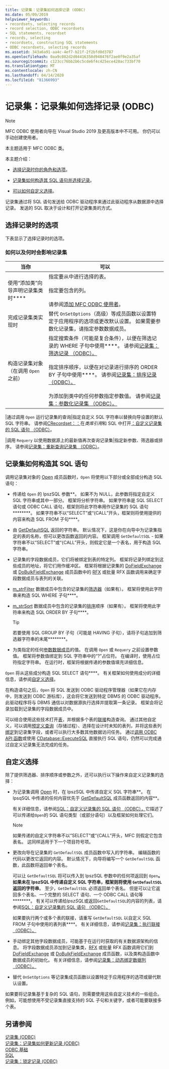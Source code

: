 ```yaml
---
title: 记录集：记录集如何选择记录 (ODBC)
ms.date: 05/09/2019
helpviewer_keywords:
- recordsets, selecting records
- record selection, ODBC recordsets
- SQL statements, recordset
- records, selecting
- recordsets, constructing SQL statements
- ODBC recordsets, selecting records
ms.assetid: 343a6a91-aa4c-4ef7-b21f-2f2bfd0d3787
ms.openlocfilehash: 0aa9c082d2d04416358d948476f2ae0f9e2a35af
ms.sourcegitcommit: c123cc76bb2b6c5cde6f4c425ece420ac733bf70
ms.translationtype: MT
ms.contentlocale: zh-CN
ms.lasthandoff: 04/14/2020
ms.locfileid: "81366993"
---
```

# <a name="recordset-how-recordsets-select-records-odbc"></a>记录集：记录集如何选择记录 (ODBC)

> [!NOTE]
> MFC ODBC 使用者向导在 Visual Studio 2019 及更高版本中不可用。 你仍可以手动创建使用者。

本主题适用于 MFC ODBC 类。

本主题介绍：

- [选择记录时你的角色和选项](#_core_your_options_in_selecting_records)。

- [记录集如何构造其 SQL 语句并选择记录](#_core_how_a_recordset_constructs_its_sql_statement)。

- [可以如何自定义选择](#_core_customizing_the_selection)。

记录集通过将 SQL 语句发送给 ODBC 驱动程序来通过此驱动程序从数据源中选择记录。 发送的 SQL 取决于设计和打开记录集类的方式。

## <a name="your-options-in-selecting-records"></a><a name="_core_your_options_in_selecting_records"></a> 选择记录时的选项

下表显示了选择记录时的选项。

### <a name="how-and-when-you-can-affect-a-recordset"></a>如何以及何时会影响记录集

|当你|可以|
|--------------|-------------|
|使用“添加类”向导声明记录集类时****|指定要从中进行选择的表。<br /><br /> 指定要包含的列。<br /><br /> 请参阅[添加 MFC ODBC 使用者](../../mfc/reference/adding-an-mfc-odbc-consumer.md)。|
|完成记录集类实现时|替代 `OnSetOptions`（高级）等成员函数以设置特定于应用程序的选项或更改默认设置。 如果需要参数化记录集，请指定参数数据成员。|
|构造记录集对象（在调用 `Open` 之前）|指定搜索条件（可能是复合条件），以便在筛选记录的 WHERE 子句中使用****。 请参阅[记录集：筛选记录 （ODBC）。](../../data/odbc/recordset-filtering-records-odbc.md)<br /><br /> 指定排序顺序，以便在对记录进行排序的 ORDER BY 子句中使用****。 请参阅[记录集：排序记录 （ODBC）。](../../data/odbc/recordset-sorting-records-odbc.md)<br /><br /> 为添加到类中的任何参数指定参数值。 请参阅[记录集：参数化记录集 （ODBC）。](../../data/odbc/recordset-parameterizing-a-recordset-odbc.md)|

|通过调用 `Open` 运行记录集的查询|指定自定义 SQL 字符串以替换向导设置的默认 SQL 字符串。 请参阅[CRecordset：：](../../mfc/reference/crecordset-class.md#open)在*类库引用*和 SQL 中打开[：自定义记录集的 SQL 语句 （ODBC）](../../data/odbc/sql-customizing-your-recordsets-sql-statement-odbc.md)。

|调用 `Requery` 以使用数据源上的最新值再次查询记录集|指定新参数、筛选器或排序。 请参阅[记录集：重新查询记录集 （ODBC）](../../data/odbc/recordset-requerying-a-recordset-odbc.md)。

## <a name="how-a-recordset-constructs-its-sql-statement"></a><a name="_core_how_a_recordset_constructs_its_sql_statement"></a> 记录集如何构造其 SQL 语句

调用记录集对象的 [Open](../../mfc/reference/crecordset-class.md#open) 成员函数时，`Open` 将使用以下部分或全部成分构造 SQL 语句：

- 传递给 `Open` 的 lpszSQL 参数**。 如果不为 NULL，此参数将指定自定义 SQL 字符串或其中一部分。 框架将分析字符串。 如果字符串是 SQL SELECT 语句或 ODBC CALL 语句，框架则将此字符串用作记录集的 SQL 语句********。 如果字符串不以“SELECT”或“{CALL”开头，框架则将使用提供的内容来构造 SQL FROM 子句****。

- 由 [GetDefaultSQL](../../mfc/reference/crecordset-class.md#getdefaultsql) 返回的字符串。 默认情况下，这是你在向导中为记录集指定的表的名称，但可以更改函数返回的内容。 框架调用 `GetDefaultSQL` - 如果字符串不以“SELECT”或“{CALL”开头，则假定它是一个表名，用于构造 SQL 字符串。

- 记录集的字段数据成员，它们将被绑定到表的特定列。 框架将记录列绑定到这些成员的地址，将它们用作缓冲区。 框架将根据记录集的 [DoFieldExchange](../../mfc/reference/crecordset-class.md#dofieldexchange) 或 [DoBulkFieldExchange](../../mfc/reference/crecordset-class.md#dofieldexchange) 成员函数中的 [RFX](../../data/odbc/record-field-exchange-using-rfx.md) 或批量 RFX 函数调用来确定字段数据成员与表列的关联。

- [m_strFilter](../../mfc/reference/crecordset-class.md#m_strfilter) 数据成员中包含的记录集的[筛选器](../../data/odbc/recordset-filtering-records-odbc.md)（如果有）。 框架将使用此字符串来构造 SQL WHERE 子句****。

- [m_strSort](../../mfc/reference/crecordset-class.md#m_strsort) 数据成员中包含的记录集的[排序](../../data/odbc/recordset-sorting-records-odbc.md)顺序（如果有）。 框架将使用此字符串来构造 SQL ORDER BY 子句****。

   > [!TIP]
   > 若要使用 SQL GROUP BY 子句（可能是 HAVING 子句），请将子句追加到筛选器字符串的末尾********。

- 为类指定的任何[参数数据成员](../../data/odbc/recordset-parameterizing-a-recordset-odbc.md)的值。 在调用 `Open` 或 `Requery` 之前设置参数值。 框架将参数值绑定到 SQL 字符串中的“?”占位符。 在编译时，使用占位符指定字符串。 在运行时，框架将根据传递的参数值填充详细信息。

`Open` 将从这些成分构造 SQL SELECT 语句****。 有关框架如何使用成分的详细信息，请参阅[自定义选择](#_core_customizing_the_selection)。

在构造语句之后，`Open` 将 SQL 发送到 ODBC 驱动程序管理器（如果它在内存中，则发送到 ODBC 游标库），这会将它发送到特定 DBMS 的 ODBC 驱动程序。 此驱动程序将与 DBMS 通信以对数据源执行选择并提取第一条记录。 框架会将记录加载到记录集的字段数据成员中。

可以结合使用这些技术打开[表](../../data/odbc/recordset-declaring-a-class-for-a-table-odbc.md)，并根据多个表的[联接](../../data/odbc/recordset-performing-a-join-odbc.md)构造查询。 通过其他自定义，可以调用[预定义查询](../../data/odbc/recordset-declaring-a-class-for-a-predefined-query-odbc.md)（存储过程）、选择在设计时未知的表列，并将这些表列[绑定](../../data/odbc/recordset-dynamically-binding-data-columns-odbc.md)到记录集字段，或者可以执行大多数其他数据访问任务。 通过[调用 ODBC API 函数](../../data/odbc/odbc-calling-odbc-api-functions-directly.md)或使用 [CDatabase::ExecuteSQL](../../mfc/reference/cdatabase-class.md#executesql) 直接执行 SQL 语句，仍然可以完成通过自定义记录集无法完成的任务。

## <a name="customizing-the-selection"></a><a name="_core_customizing_the_selection"></a> 自定义选择

除了提供筛选器、排序顺序或参数之外，还可以执行以下操作来自定义记录集的选择：

- 为记录集调用 [Open](../../mfc/reference/crecordset-class.md#open) 时，在 lpszSQL 中传递自定义 SQL 字符串**。 在 lpsqSQL 中传递的任何内容优先于 [GetDefaultSQL](../../mfc/reference/crecordset-class.md#getdefaultsql) 成员函数返回的内容**。

   有关详细信息，请参阅[SQL：自定义记录集的 SQL 语句 （ODBC），](../../data/odbc/sql-customizing-your-recordsets-sql-statement-odbc.md)它描述了可以传递给`Open`的 SQL 语句类型（或部分语句）以及框架如何处理它们。

    > [!NOTE]
    >  如果传递的自定义字符串不以“SELECT”或“{CALL”开头，MFC 则假定它包含表名。 这同样适用于下一个项目符号项。

- 更改向导在记录集的 `GetDefaultSQL` 成员函数中写入的字符串。 编辑函数的代码以更改它返回的内容。 默认情况下，向导将编写一个 `GetDefaultSQL` 函数，此函数将返回单个表名。

   可以让 `GetDefaultSQL` 将可以传入到 lpszSQL 参数中的任何项返回到 `Open`**。 如果未在 lpszSQL 中传递自定义 SQL 字符串，框架则将使用 `GetDefaultSQL` 返回的字符串**。 至少，`GetDefaultSQL` 必须返回单个表名。 但是可以让它返回多个表名、一个完整的 SELECT 语句、一个 ODBC CALL 语句等********。 有关可以传递给*lpszSQL*或返回`GetDefaultSQL`的内容的列表，请参阅[SQL：自定义记录集的 SQL 语句 （ODBC）。](../../data/odbc/sql-customizing-your-recordsets-sql-statement-odbc.md)

   如果要执行两个或多个表的联接，请重写 `GetDefaultSQL` 以自定义 SQL FROM 子句中使用的表列表****。 有关详细信息，请参阅[记录集：执行联接 （ODBC）。](../../data/odbc/recordset-performing-a-join-odbc.md)

- 手动绑定其他字段数据成员，可能基于在运行时获取的有关数据源架构的信息。 将字段数据成员添加到记录集类，[RFX](../../data/odbc/record-field-exchange-using-rfx.md) 或批量 RFX 函数调用它们到 [DoFieldExchange](../../mfc/reference/crecordset-class.md#dofieldexchange) 或 [DoBulkFieldExchange](../../mfc/reference/crecordset-class.md#dobulkfieldexchange) 成员函数，以及类构造函数中数据成员的初始化。 有关详细信息，请参阅[记录集：动态绑定数据列 （ODBC）。](../../data/odbc/recordset-dynamically-binding-data-columns-odbc.md)

- 替代 `OnSetOptions` 等记录集成员函数以设置特定于应用程序的选项或替代默认设置。

如果要将记录集基于复杂的 SQL 语句，则需要使用这些自定义技术的一些组合。 例如，可能想使用不受记录集直接支持的 SQL 子句和关键字，或者可能要联接多个表。

## <a name="see-also"></a>另请参阅

[记录集 (ODBC)](../../data/odbc/recordset-odbc.md)<br/>
[记录集：记录集如何更新记录 (ODBC)](../../data/odbc/recordset-how-recordsets-update-records-odbc.md)<br/>
[ODBC 基础](../../data/odbc/odbc-basics.md)<br/>
[SQL](../../data/odbc/sql.md)<br/>
[记录集：锁定记录 (ODBC)](../../data/odbc/recordset-locking-records-odbc.md)
